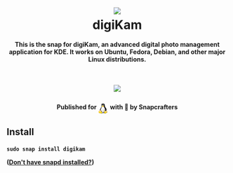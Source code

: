 <h1 align="center">
  <img src="https://user-images.githubusercontent.com/45159366/53692688-343f9580-3d49-11e9-8e7b-384b5dedaa3c.png">
  <br />
 digiKam
</h1>

<p align="center"><b>This is the snap for digiKam, an advanced digital photo management application for KDE. It works on Ubuntu, Fedora, Debian, and other major Linux distributions. </p>

<!-- Uncomment and modify this when you are provided a build status badge
<p align="center">
<a href="https://build.snapcraft.io/user/snapcrafters/fork-and-rename-me"><img src="https://build.snapcraft.io/badge/snapcrafters/fork-and-rename-me.svg" alt="Snap Status"></a>
</p>
-->
<h1 align="center">
  <img src="https://user-images.githubusercontent.com/45159366/53692689-3570c280-3d49-11e9-89f8-ad06bb56992e.png">
  <br />
</h1>

<p align="center">Published for <img src="https://raw.githubusercontent.com/anythingcodes/slack-emoji-for-techies/gh-pages/emoji/tux.png" align="top" width="24" /> with 💝 by Snapcrafters</p>

## Install

    sudo snap install digikam

([Don't have snapd installed?](https://snapcraft.io/docs/core/install))
